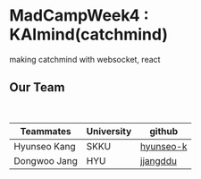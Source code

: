 # MadCampWeek4 : KAImind(catchmind)
making catchmind with websocket, react<br/>

## Our Team
<br/>

|Teammates|University|github|
|------|---|---|
|Hyunseo Kang|SKKU|[hyunseo-k](http://github.com/hyunseo-k)|
|Dongwoo Jang|HYU|[jjangddu](http://github.com/jjangddu)|

<br/>
